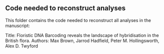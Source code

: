 ## Code needed to reconstruct analyses

This folder contains the code needed to reconstruct all analyses in the manuscript:

Title: Floristic DNA Barcoding reveals the landscape of hybridisation in the British flora.
Authors: Max Brown, Jarrod Hadfield, Peter M. Hollingsworth, Alex D. Twyford 
